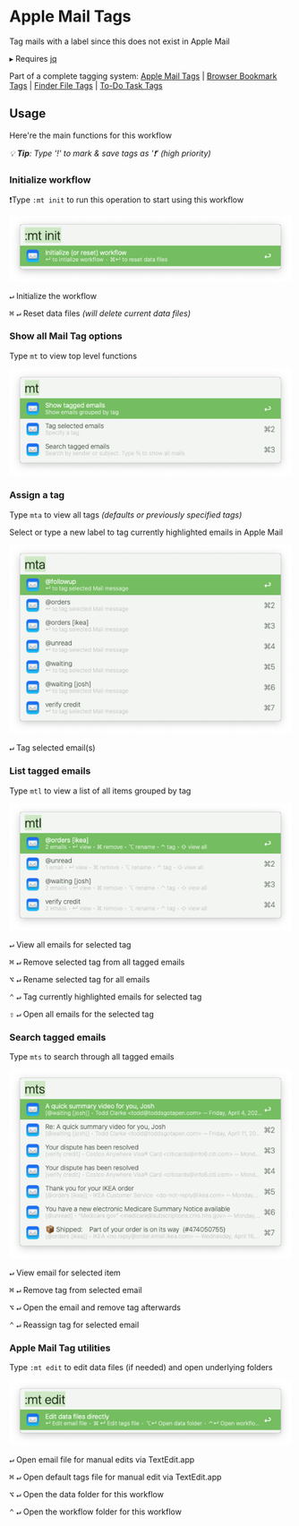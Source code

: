 # Apple Mail Tags

Tag mails with a label since this does not exist in Apple Mail

▸  Requires [jq](https://formulae.brew.sh/formula/jq)

Part of a complete tagging system:  [Apple Mail Tags](https://github.com/modrocko/apple-mail-tags-alfred-workflow) | [Browser Bookmark Tags](https://github.com/modrocko/browser-bookmark-tags-alfred-workflow) | [Finder File Tags](https://github.com/modrocko/finder-file-tags-alfred-workflow) | [To-Do Task Tags](https://github.com/modrocko/todo-task-tags-alfred-workflow)

## Usage

Here're the main functions for this workflow

*💡 **Tip**: Type '!' to mark & save tags as '❗' (high priority)*  

### Initialize workflow

❗Type `:mt init` to run this operation to start using this workflow

![](assets/mt-init.png)     

<kbd>↵</kbd> Initialize the workflow

<kbd>⌘</kbd> <kbd>↵</kbd> Reset data files *(will delete current data files)* 

### Show all Mail Tag options

Type `mt` to view top level functions

![](assets/mt.png) 

### Assign a tag

Type `mta` to view all tags *(defaults or previously specified tags)*

Select or type a new label to tag currently highlighted emails in Apple Mail

![image-20250418043806942](assets/mta.png)     

<kbd>↵</kbd> Tag selected email(s)

### List tagged emails

Type `mtl` to view a list of all items grouped by tag

![](assets/mtl.png)  

<kbd>↵</kbd>  View all emails for selected tag

<kbd>⌘</kbd> <kbd>↵</kbd> Remove selected tag from all tagged emails

<kbd>⌥</kbd> <kbd>↵</kbd> Rename selected tag for all emails

<kbd>⌃</kbd> <kbd>↵</kbd> Tag currently highlighted emails for selected tag

<kbd>⇧</kbd> <kbd>↵</kbd> Open all emails for the selected tag

### Search tagged emails

Type `mts` to search through all tagged emails

![image-20250418110709013](assets/mts.png)  

<kbd>↵</kbd>  View email for selected item

<kbd>⌘</kbd> <kbd>↵</kbd> Remove tag from selected email

<kbd>⌥</kbd> <kbd>↵</kbd> Open the email and remove tag afterwards

<kbd>⌃</kbd> <kbd>↵</kbd> Reassign tag for selected email

### Apple Mail Tag utilities

Type `:mt edit` to edit data files (if needed) and open underlying folders

![image-20250418044544094](assets/mt-edit.png) 

<kbd>↵</kbd>  Open email file for manual edits via TextEdit.app

<kbd>⌘</kbd> <kbd>↵</kbd> Open default tags file for manual edit via TextEdit.app

<kbd>⌥</kbd> <kbd>↵</kbd> Open the data folder for this workflow

<kbd>⌃</kbd> <kbd>↵</kbd> Open the workflow folder for this workflow
